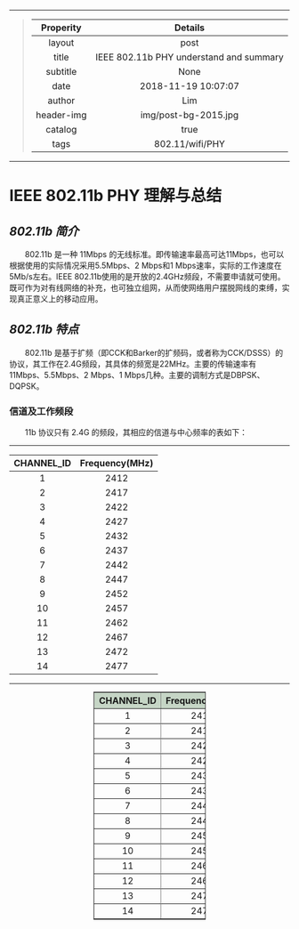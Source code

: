
---
> | Properity | Details                                     |
> |:---------:|:-------------------------------------------:|
> |layout     | post                                        |
> |title      | IEEE 802.11b PHY understand and summary     |
> |subtitle   | None                                        |
> |date       | 2018-11-19 10:07:07                         |
> |author     | Lim                                         |
> |header-img | img/post-bg-2015.jpg                        |
> |catalog    | true                                        |
> |tags       | 802.11/wifi/PHY                             |
---

# IEEE 802.11b PHY 理解与总结

## *802.11b 简介*

&emsp;&emsp;802.11b 是一种 11Mbps 的无线标准。即传输速率最高可达11Mbps，也可以根据使用的实际情况采用5.5Mbps、2 Mbps和1 Mbps速率，实际的工作速度在5Mb/s左右。IEEE 802.11b使用的是开放的2.4GHz频段，不需要申请就可使用。既可作为对有线网络的补充，也可独立组网，从而使网络用户摆脱网线的束缚，实现真正意义上的移动应用。

## *802.11b 特点*

&emsp;&emsp;802.11b 是基于扩频（即CCK和Barker的扩频码，或者称为CCK/DSSS）的协议，其工作在2.4G频段，其具体的频宽是22MHz。主要的传输速率有11Mbps、5.5Mbps、2 Mbps、1 Mbps几种。主要的调制方式是DBPSK、DQPSK。

### **信道及工作频段**

&emsp;&emsp;11b 协议只有 2.4G 的频段，其相应的信道与中心频率的表如下：

---
| CHANNEL_ID | Frequency(MHz)                 |
|:----------:|:------------------------------:|
|  1         | 2412                           |
|  2         | 2417                           |
|  3         | 2422                           |
|  4         | 2427                           |
|  5         | 2432                           |
|  6         | 2437                           |
|  7         | 2442                           |
|  8         | 2447                           |
|  9         | 2452                           |
| 10         | 2457                           |
| 11         | 2462                           |
| 12         | 2467                           |
| 13         | 2472                           |
| 14         | 2477                           |
---

<table border="1" cellspacing="0" cellpadding="0" style="width: 40%;margin:auto">
    <thead>
        <tr bgcolor="C5D5C5">
            <th width="20%" align="center">CHANNEL_ID</th>
            <th width="20%" align="center">Frequency(MHz)</th>
        <tr>
    </thead>
    <tbody>
        <tr>
            <td align="center">1</td>
            <td align="center">2412</td>
        <tr>
        <tr>
            <td align="center">2</td>
            <td align="center">2417</td>
        <tr>
        <tr>
            <td align="center">3</td>
            <td align="center">2422</td>
        <tr>
        <tr>
            <td align="center">4</td>
            <td align="center">2427</td>
        <tr>
        <tr>
            <td align="center">5</td>
            <td align="center">2432</td>
        <tr>
        <tr>
            <td align="center">6</td>
            <td align="center">2437</td>
        <tr>
        <tr>
            <td align="center">7</td>
            <td align="center">2442</td>
        <tr>
        <tr>
            <td align="center">8</td>
            <td align="center">2447</td>
        <tr>
        <tr>
            <td align="center">9</td>
            <td align="center">2452</td>
        <tr>
        <tr>
            <td align="center">10</td>
            <td align="center">2457</td>
        <tr>
        <tr>
            <td align="center">11</td>
            <td align="center">2462</td>
        <tr>
        <tr>
            <td align="center">12</td>
            <td align="center">2467</td>
        <tr>
        <tr>
            <td align="center">13</td>
            <td align="center">2472</td>
        <tr>
        <tr>
            <td align="center">14</td>
            <td align="center">2477</td>
        <tr>
    </tbody>
</table>
